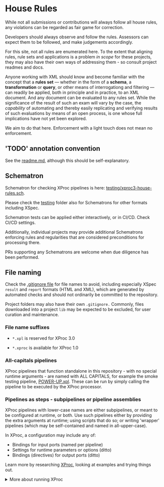 # House Rules 

While not all submissions or contributions will always follow all house rules, any violations can be regarded as fair game for correction.

Developers should always observe and follow the rules. Assessors can expect them to be followed, and make judgements accordingly.

For this site, not all rules are enumerated here. To the extent that aligning rules, rule sets and applications is a problem *in scope* for these projects, they may also have their own ways of addressing them - so consult project readmes and docs.

Anyone working with XML should know and become familiar with the concept that a **rules set** &mdash; whether in the form of a **schema**, a **transformation** or **query**, or other means of interrogationg and filtering &mdash; can readily be applied, both in principle and in practice, to an XML document. And any document can be evaluated to any rules set. While the significance of the result of such an exam will vary by the case, the *capability* of automating and thereby easily replicating and verifying results of such evaluations by means of an open process, is one whose full implications have not yet been explored.

We aim to do that here. Enforcement with a light touch does not mean no enforcement.

## 'TODO' annotation convention

See the [readme.md](readme.md), although this should be self-explanatory.

## Schematron

Schematron for checking XProc pipelines is here: [testing/xproc3-house-rules.sch](testing/xproc3-house-rules.sch).

Please check the [testing](./testing) folder also for Schematrons for other formats including XSpec.

Schematron tests can be applied either interactively, or in CI/CD. Check CI/CD settings.

Additionally, individual projects may provide additional Schematrons enforcing rules and regularities that are considered preconditions for processing there.

PRs supporting any Schematrons are welcome when due diligence has been performed.

## File naming

Check the [.gitignore file](.gitignore) for file names to avoid, including especially XSpec `result` and `report` formats (HTML and XML), which are generated by automated checks and should not ordinarily be committed to the repository.

Project folders may also have their own `.gitignore.` Commonly, files downloaded into a project `lib` may be expected to be excluded, for user curation and maintenance.

### File name suffixes

- `*.xpl` is reserved for XProc 3.0

- `*.xproc` is available for XProc 1.0

### All-capitals pipelines

XProc pipelines that function standalone in this repository - with no special runtime arguments - are named with ALL CAPITALS, for example the smoke testing pipeline, [POWER-UP.xpl](smoketest/POWER-UP.xpl). These can be run by simply calling the pipeline to be executed by the XProc processor.

### Pipelines as steps - subpipelines or pipeline assemblies

XProc pipelines with lower-case names are either subpipelines, or meant to be configured at runtime, or both. Use such pipelines either by providing the extra arguments at runtime; using scripts that do so; or writing 'wrapper' pipelines (which may be self-contained and named in all-upper-case). 


In XProc, a configuration may include any of:

- Bindings for input ports (named per pipeline)
- Settings for runtime parameters or options (ditto)
- Bindings (directives) for output ports (ditto)

Learn more by researching [XProc](https://xproc.org/), looking at examples and trying things out.

<details><summary>More about running XProc</summary>

For their data sources, XProc pipelines can either read from the Internet (when connected and authorized), from the local file system under user permissions (more commonly), or from inputs provided at runtime using ports on the pipeline(s) invoked.

Likewise, when run they can either write outputs (into the local file system), or expose results on output ports, or both.

A well-designed pipeline will alert its user as to these activities, effects and state changes, using comments in the code, runtime messaging, and logs as appropriate.

As noted, for our pipelines (not repository submodules) we follow a convention that an XProc with *no exposed ports* (no output ports to bind, and no input ports to provide for) is named with ALL CAPITALS. For example, the smoke-testing pipeline [smoketest/POWER-UP.xpl](./smoketest/POWER-UP.xpl). When executed, it simply runs: it does not have to be set in any way, even with a nominal input or source file.

Pipelines like this can be run with no arguments and no prior knowledge of their intended inputs and outputs because those are all declared in the XProc itself. As processes they are also deterministic, in the sense that hard-wiring them also makes it easy to see, under simple inspection, where they read and write, following the ['rule of least power'](https://en.wikipedia.org/wiki/Rule_of_least_power) and helping the user to do so. Such a pipeline will ordinarily result in outputs to STDOUT (if only status messages) unless configured otherwise at runtime -- but they may and commonly will also write to the file system.

Other XProc pipelines represent either subpipelines, or specialized processing with ports exposed for special purposes, to be called with arguments or parameters as documented. Indeed, the only function of a 'self-contained' ALL-CAPS pipeline may be to apply subpipelines (steps defined in imported XProcs) to hard-wired inputs, producing hard-wired outputs.
</details>
